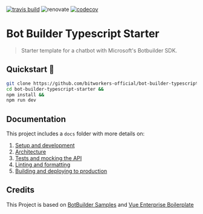 [![travis build](https://img.shields.io/travis/com/bitworkers-official/bot-builder-typescript-starter.svg?style=flat-square)](https://travis-ci.com/bitworkers-official/bot-builder-typescript-starter) ![renovate](https://badges.renovateapi.com/github/bitworkers-official/bot-builder-typescript-starter) [![codecov](https://codecov.io/gh/bitworkers-official/bot-builder-typescript-starter/branch/master/graph/badge.svg)](https://codecov.io/gh/bitworkers-official/bot-builder-typescript-starter/)

# Bot Builder Typescript Starter

> Starter template for a chatbot with Microsoft's Botbuilder SDK.

## Quickstart 🚀

```bash
git clone https://github.com/bitworkers-official/bot-builder-typescript-starter &&
cd bot-builder-typescript-starter &&
npm install &&
npm run dev
```

## Documentation

This project includes a `docs` folder with more details on:

1.  [Setup and development](https://bitworkers-official.github.io/bot-builder-typescript-starter/docs/development)
1.  [Architecture](https://bitworkers-official.github.io/bot-builder-typescript-starter/docs/architecture)
1.  [Tests and mocking the API](https://bitworkers-official.github.io/bot-builder-typescript-starter/docs/tests)
1.  [Linting and formatting](https://bitworkers-official.github.io/bot-builder-typescript-starter/docs/linting)
1.  [Building and deploying to production](https://bitworkers-official.github.io/bot-builder-typescript-starter/docs/production)

## Credits

This Project is based on [BotBuilder Samples](https://github.com/Microsoft/BotBuilder-Samples/tree/master/samples/javascript_nodejs/05.multi-turn-prompt) and [Vue Enterprise Boilerplate](https://github.com/chrisvfritz/vue-enterprise-boilerplate)
